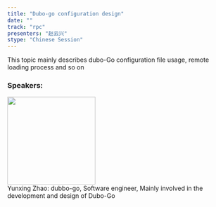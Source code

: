 ```yaml
---
title: "Dubo-go configuration design"
date: "" 
track: "rpc"
presenters: "赵云兴"
stype: "Chinese Session"
---
```

This topic mainly describes dubo-Go configuration file usage, remote loading process and so on
 ### Speakers: 
 <img src="images/speaker/1126.png" width="200" /><br>Yunxing Zhao: dubbo-go, Software engineer, Mainly involved in the development and design of Dubo-Go

 